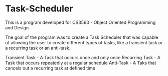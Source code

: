 # Task-Scheduler

This is a program developed for CS3560 - Object Oriented Programming and Design

The goal of the program was to create a Task Scheduler that was capable of allowing the user to create different types of tasks, like a transient task or a recurring task or an anti-task. 

Transient Task - A Task that occurs once and only once
Recurring Task - A Task that occurs repeatedly at a regular schedule
Anti-Task - A Taks that cancels out a recurring task at defined time
